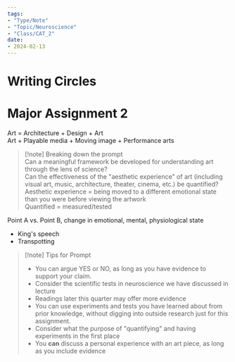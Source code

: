 ```yaml
---
tags:
- "Type/Note"
- "Topic/Neuroscience"
- "Class/CAT_2"
date:
- 2024-02-13
---
```

# Writing Circles  

# Major Assignment 2  

Art = Architecture + Design + Art  
Art + Playable media + Moving image + Performance arts  

> [!note] Breaking down the prompt  
> Can a meaningful framework be developed for understanding art through the lens of science?  
> Can the effectiveness of the "aesthetic experience" of art (including visual art, music, architecture, theater, cinema, etc.) be quantified?  
> Aesthetic experience = being moved to a different emotional state than you were before viewing the artwork  
> Quantified = measured/tested  

Point A vs. Point B, change in emotional, mental, physiological state  
- King's speech  
- Transpotting  

> [!note] Tips for Prompt  
> - You can argue YES or NO, as long as you have evidence to support your claim.  
> - Consider the scientific tests in neuroscience we have discussed in lecture  
> - Readings later this quarter may offer more evidence  
> - You can use experiments and tests you have learned about from prior knowledge, without digging into outside research just for this assignment.  
> - Consider what the purpose of "quantifying" and having experiments in the first place  
> - You **can** discuss a personal experience with an art piece, as long as you include evidence  
